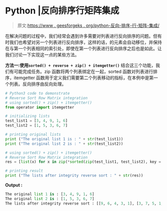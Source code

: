 # Python |反向排序行矩阵集成

> 原文:[https://www . geesforgeks . org/python-反向-排序-行-矩阵-集成/](https://www.geeksforgeeks.org/python-reverse-sort-row-matrix-integration/)

在解决问题的过程中，我们经常会遇到许多需要对列表进行反向排序的问题。但有时我们也希望对另一个列表进行反向排序，这样的话，的元素会自动移位，并保持在与第一个列表相同的索引处，即使在第一个列表进行反向排序之后也是如此。让我们讨论一下实现这一点的某些方法。

**方法一:使用`sorted() + reverse + zip() + itemgetter()`**
结合这三个功能，我们有可能完成任务。zip 函数将两个列表绑定在一起，sorted 函数对列表进行排序，itemgetter 函数用于定义我们需要第二个列表移动的指标，在本例中是第一个列表。反向排序由反向处理。

```py
# Python3 code to demonstrate 
# Reverse Sort Row Matrix integration
# using sorted() + zip() + itemgetter()
from operator import itemgetter

# initializing lists
test_list1 = [3, 4, 9, 1, 6]
test_list2 = [1, 5, 3, 6, 7]

# printing original lists
print ("The original list 1 is : " + str(test_list1))
print ("The original list 2 is : " + str(test_list2))

# using sorted() + zip() + itemgetter()
# Reverse Sort Row Matrix integration
res = [list(x) for x in zip(*sorted(zip(test_list1, test_list2), key = itemgetter(0), reverse = True))]

# printing result 
print ("The lists after integrity reverse sort : " + str(res))
```

**Output :**

```py
The original list 1 is : [3, 4, 9, 1, 6]
The original list 2 is : [1, 5, 3, 6, 7]
The lists after integrity reverse sort : [[9, 6, 4, 3, 1], [3, 7, 5, 1, 6]]

```